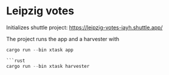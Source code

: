 # Leipzig votes

Initializes shuttle project: https://leipzig-votes-iayh.shuttle.app/

The project runs the app and a harvester with

```rust
cargo run --bin xtask app

```rust
cargo run --bin xtask harvester
